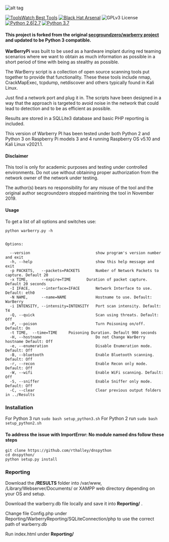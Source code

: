 ![alt tag](https://github.com/secgroundzero/warberry/blob/master/Warberry_Logo_Transparent.png)

[![ToolsWatch Best Tools](https://www.toolswatch.org/badges/toptools/2016.svg)](https://www.toolswatch.org/2017/02/2016-top-security-tools-as-voted-by-toolswatch-org-readers/)
[![Black Hat Arsenal](https://www.toolswatch.org/badges/arsenal/2016.svg)](https://www.blackhat.com/us-16/arsenal.html)
![GPLv3 License](https://img.shields.io/badge/License-GPLv3-red.svg)
[![Python 2.6|2.7](https://img.shields.io/badge/python-2.6|2.7-yellow.svg)](https://www.python.org/)
[![Python 3.7](https://user-images.githubusercontent.com/24506694/120064697-78738a80-c065-11eb-844b-00966884b20a.png)](https://www.python.org/)

#### This project is forked from the original [secgroundzero/warberry project](https://github.com/secgroundzero/warberry) and updated to be Python 3 compatible.

**WarBerryPi** was built to be used as a hardware implant during red teaming scenarios where we want to obtain as much information as possible in a short period of time with being as stealthy as possible. 

The WarBerry script is a collection of open source scanning tools put together to provide that functionality. These these tools include nmap, CrackMapExec, tcpdump, netdiscover and others typically found in Kali Linux. 

Just find a network port and plug it in. The scripts have been designed in a way that the approach is targeted to avoid noise in the network that could lead to detection and to be as efficient as possible. 

Results are stored in a SQLLite3 database and basic PHP reporting is included.

This version of Warberry PI has been tested under both Python 2 and Python 3 on Raspberry Pi models 3 and 4 running Raspberry OS v5.10 and Kali Linux v2021.1. 


#### Disclaimer
This tool is only for academic purposes and testing under controlled environments. Do not use without obtaining proper authorization from the network owner of the network under testing.

The author(s) bears no responsibility for any misuse of the tool and the original author secgroundzero stopped maintining the tool in November 2019. 


#### Usage

To get a list of all options and switches use:

```python warberry.py -h```
```

Options:

  --version                             show program's version number and exit
  -h, --help                            show this help message and exit
  -p PACKETS,   --packets=PACKETS       Number of Network Packets to capture. Default 20
  -x TIME,      --expire=TIME		Duration of packet capture. Default 20 seconds
  -I IFACE,     --interface=IFACE       Network Interface to use. Default: eth0
  -N NAME,      --name=NAME             Hostname to use. Default: WarBerry
  -i INTENSITY, --intensity=INTENSITY   Port scan intensity. Default: T4
  -Q, --quick                           Scan using threats. Default: Off
  -P, --poison                          Turn Poisoning on/off. Default: On
  -t TIME, 	--time=TIME		Poisoning Duration. Default 900 seconds
  -H, --hostname                        Do not Change WarBerry hostname Default: Off
  -e, --enumeration                     Disable Enumeration mode. Default: Off
  -B, --bluetooth                       Enable Bluetooth scanning. Default: Off
  -r, --recon                           Enable Recon only mode. Default: Off
  -W, --wifi                            Enable WiFi scanning. Default: Off
  -S, --sniffer                         Enable Sniffer only mode. Default: Off
  -C, --clear                           Clear previous output folders in ../Results

```


### Installation

For Python 3 run ```sudo bash setup_python3.sh```
For Python 2 run ```sudo bash setup_python2.sh```

#### To address the issue with ImportError: No module named dns follow these steps

```
git clone https://github.com/rthalley/dnspython
cd dnspython/
python setup.py install
```


### Reporting 

Download the **/RESULTS** folder into /var/www, /Library/Webserver/Documents/  or XAMPP web directory depending on your OS and setup.

Download the warberry.db file locally and save it into **Reporting/** .

Change file Config.php under Reporting/WarberryReporting/SQLiteConnection/php to use the correct path of warberry.db

Run index.html under **Reporting/**

